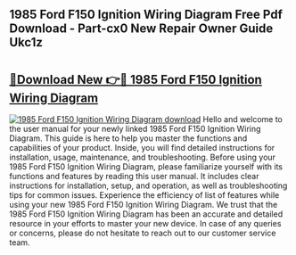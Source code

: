 ## 1985 Ford F150 Ignition Wiring Diagram Free Pdf Download - Part-cx0 New Repair Owner Guide Ukc1z

# <h2><a href="http://dflrb0l.blite.top/?on=1985+Ford+F150+Ignition+Wiring+Diagram">🔗Download New 👉🔴 1985 Ford F150 Ignition Wiring Diagram</a></h2>

[![1985 Ford F150 Ignition Wiring Diagram download](https://i.imgur.com/lujVjoI.png)](http://dflrb0l.blite.top/?on=1985+Ford+F150+Ignition+Wiring+Diagram)
Hello and welcome to the user manual for your newly linked 1985 Ford F150 Ignition Wiring Diagram. This guide is here to help you master the functions and capabilities of your product. Inside, you will find detailed instructions for installation, usage, maintenance, and troubleshooting. Before using your 1985 Ford F150 Ignition Wiring Diagram, please familiarize yourself with its functions and features by reading this user manual. It includes clear instructions for installation, setup, and operation, as well as troubleshooting tips for common issues. Experience the efficiency of list of features while using your new 1985 Ford F150 Ignition Wiring Diagram. We trust that the 1985 Ford F150 Ignition Wiring Diagram has been an accurate and detailed resource in your efforts to master your new device. In case of any queries or concerns, please do not hesitate to reach out to our customer service team.
